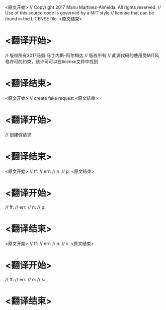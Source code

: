 
<原文开始>
// Copyright 2017 Manu Martinez-Almeida. All rights reserved.
// Use of this source code is governed by a MIT style
// license that can be found in the LICENSE file.
<原文结束>

# <翻译开始>
// 版权所有2017马努·马丁内斯-阿尔梅达
// 版权所有
// 此源代码的使用受MIT风格许可的约束，该许可可以在license文件中找到
# <翻译结束>


<原文开始>
	// create fake request
<原文结束>

# <翻译开始>
// 创建假请求
# <翻译结束>


<原文开始>
// ff:
// err:
// n:
// p:
<原文结束>

# <翻译开始>
// ff:
// err:
// n:
// p:
# <翻译结束>


<原文开始>
// ff:
// err:
// n:
// s:
<原文结束>

# <翻译开始>
// ff:
// err:
// n:
// s:
# <翻译结束>


